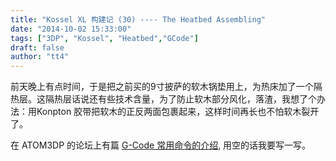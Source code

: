```yaml
---
title: "Kossel XL 构建记 (30) ---- The Heatbed Assembling"
date: "2014-10-02 15:33:00"
tags: ["3DP", "Kossel", "Heatbed","GCode"]
draft: false
author: "tt4"
---
```


前天晚上有点时间，于是把之前买的9寸披萨的软木锅垫用上，为热床加了一个隔热层。这隔热层话说还有些技术含量，为了防止软木部分风化，落渣，我想了个办法：用Konpton 胶带把软木的正反两面包裹起来，这样时间再长也不怕软木裂开了。

在 ATOM3DP 的论坛上有篇 [G-Code 常用命令的介绍][1], 用空的话我要写一写。


[1]: http://www.simplyalt.com/atom/viewthread.php?tid=1631&extra=page%3D1
